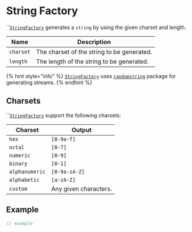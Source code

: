 # String Factory

``[`StringFactory`](string-factory.md) generates a `string` by using the given charset and length.

| Name      | Description                                |
| --------- | ------------------------------------------ |
| `charset` | The charset of the string to be generated. |
| `length`  | The length of the string to be generated.  |

{% hint style="info" %}
[`StringFactory`](string-factory.md) uses [`randomstring`](https://www.npmjs.com/package/randomstring) package for generating streams.
{% endhint %}

## Charsets

``[`StringFactory`](string-factory.md) support the following charsets:

| Charset        | Output                |
| -------------- | --------------------- |
| `hex`          | `[0-9a-f]`            |
| `octal`        | `[0-7]`               |
| `numeric`      | `[0-9]`               |
| `binary`       | `[0-1]`               |
| `alphanumeric` | `[0-9a-zA-Z]`         |
| `alphabetic`   | `[a-zA-Z]`            |
| `custom`       | Any given characters. |

## Example

```typescript
// example
```
